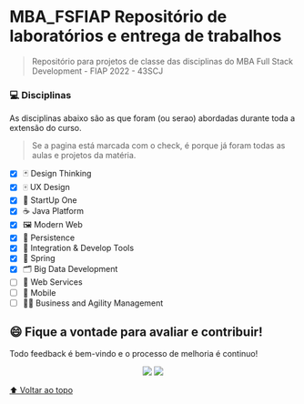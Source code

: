 # MBA_FSFIAP Repositório de laboratórios e entrega de trabalhos

>Repositório para projetos de classe das disciplinas do MBA Full Stack Development - FIAP 2022 - 43SCJ

### 💻 Disciplinas
As disciplinas abaixo são as que foram (ou serao) abordadas durante toda a extensão do curso.
>Se a pagina está marcada com o check, é porque já foram todas as aulas e projetos da matéria.

- [x] :black_joker: Design Thinking
- [x] :mahjong: UX Design
- [x] :flower_playing_cards: StartUp One
- [x] :coffee: Java Platform
- [x] :framed_picture: Modern Web
- [x] :busts_in_silhouette: Persistence
- [x] :incoming_envelope: Integration & Develop Tools
- [x] :leaves: Spring
- [x] :card_index_dividers: Big Data Development
- [ ] :soap: Web Services 
- [ ] :iphone: Mobile
- [ ] :man_office_worker: Business and Agility Management

## 😄 Fique a vontade para avaliar e contribuir!<br>

Todo feedback é bem-vindo e o processo de melhoria é continuo!

<p align="center"><a href="https://www.linkedin.com/in/caramujox/" alt="Linkedin">
<img src="https://img.shields.io/badge/-Linkedin-0e76a8?style=flat-square&logo=Linkedin&logoColor=white" /></a>
<a href="#" alt="Twitter">
<img src="https://img.shields.io/twitter/follow/camirujo?style=social" /></a>
</p>

[⬆ Voltar ao topo](#MBA_FSFIAP-Repositório-de-laboratórios-e-entrega-de-trabalhos)<br>
